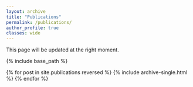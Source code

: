 ```yaml
---
layout: archive
title: "Publications"
permalink: /publications/
author_profile: true
classes: wide
---
```


This page will be updated at the right moment.

{% include base_path %}

{% for post in site.publications reversed %}
  {% include archive-single.html %}
{% endfor %}
